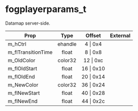 # fogplayerparams_t
Datamap server-side.

|Prop|Type|Offset|External|
|---|:-:|:-:|--:|
|m_hCtrl|ehandle|4 \| 0x4||
|m_flTransitionTime|float|8 \| 0x8||
|m_OldColor|color32|12 \| 0xc||
|m_flOldStart|float|16 \| 0x10||
|m_flOldEnd|float|20 \| 0x14||
|m_NewColor|color32|36 \| 0x24||
|m_flNewStart|float|40 \| 0x28||
|m_flNewEnd|float|44 \| 0x2c||
